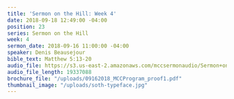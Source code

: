 ```yaml
---
title: 'Sermon on the Hill: Week 4'
date: 2018-09-18 12:49:00 -04:00
position: 23
series: Sermon on the Hill
week: 4
sermon_date: 2018-09-16 11:00:00 -04:00
speaker: Denis Beausejour
bible_text: Matthew 5:13-20
audio_file: https://s3.us-east-2.amazonaws.com/mccsermonaudio/Sermon+on+the+Hill_+Week+4.lite.mp3
audio_file_length: 19337088
brochure_file: "/uploads/09162018_MCCProgram_proof1.pdf"
thumbnail_image: "/uploads/soth-typeface.jpg"
---
```


